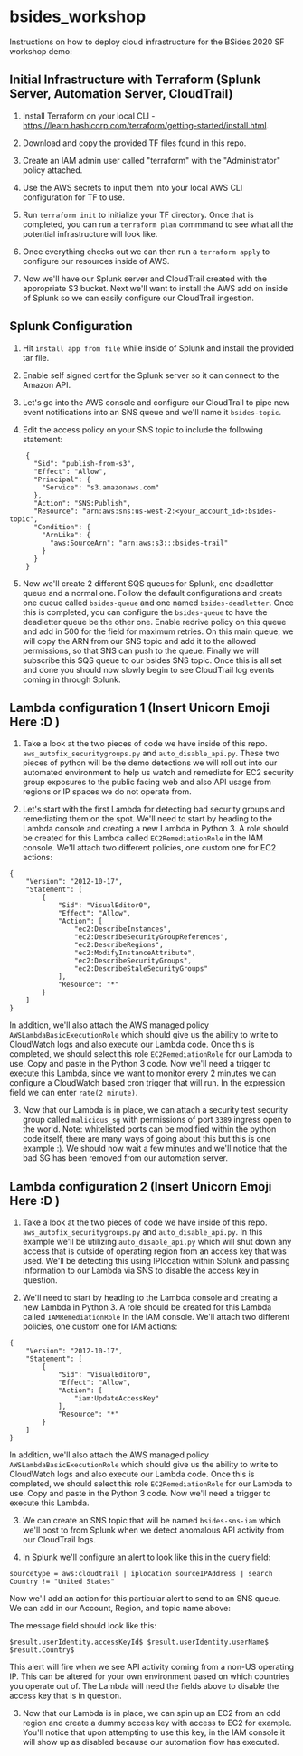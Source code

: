 # bsides_workshop
Instructions on how to deploy cloud infrastructure for the BSides 2020 SF workshop demo:

## Initial Infrastructure with Terraform (Splunk Server, Automation Server, CloudTrail)

1) Install Terraform on your local CLI - https://learn.hashicorp.com/terraform/getting-started/install.html. 

2) Download and copy the provided TF files found in this repo.

3) Create an IAM admin user called "terraform" with the "Administrator" policy attached.

4) Use the AWS secrets to input them into your local AWS CLI configuration for TF to use. 

5) Run ```terraform init``` to initialize your TF directory. Once that is completed, you can run a ```terraform plan``` commmand to see what all the potential infrastructure will look like.

6) Once everything checks out we can then run a ```terraform apply``` to configure our resources inside of AWS.

7) Now we'll have our Splunk server and CloudTrail created with the appropriate S3 bucket. Next we'll want to install the AWS add on inside of Splunk so we can easily configure our CloudTrail ingestion.

## Splunk Configuration 

1) Hit ```install app from file``` while inside of Splunk and install the provided tar file. 

2) Enable self signed cert for the Splunk server so it can connect to the Amazon API.

3) Let's go into the AWS console and configure our CloudTrail to pipe new event notifications into an SNS queue and we'll name it ```bsides-topic```.

4) Edit the access policy on your SNS topic to include the following statement:
```
    {
      "Sid": "publish-from-s3",
      "Effect": "Allow",
      "Principal": {
        "Service": "s3.amazonaws.com"
      },
      "Action": "SNS:Publish",
      "Resource": "arn:aws:sns:us-west-2:<your_account_id>:bsides-topic",
      "Condition": {
        "ArnLike": {
          "aws:SourceArn": "arn:aws:s3:::bsides-trail"
        }
      }
    }
```

5) Now we'll create 2 different SQS queues for Splunk, one deadletter queue and a normal one. Follow the default configurations and create one queue called ```bsides-queue``` and one named ```bsides-deadletter```. Once this is completed, you can configure the ```bsides-queue``` to have the deadletter queue be the other one. Enable redrive policy on this queue and add in 500 for the field for maximum retries. On this main queue, we will copy the ARN from our SNS topic and add it to the allowed permissions, so that SNS can push to the queue. Finally we will subscribe this SQS queue to our bsides SNS topic. Once this is all set and done you should now slowly begin to see CloudTrail log events coming in through Splunk. 

## Lambda configuration 1 (Insert Unicorn Emoji Here :D )

1) Take a look at the two pieces of code we have inside of this repo. ```aws_autofix_securitygroups.py``` and ```auto_disable_api.py```. These two pieces of python will be the demo detections we will roll out into our automated environment to help us watch and remediate for EC2 security group exposures to the public facing web and also API usage from regions or IP spaces we do not operate from. 

2) Let's start with the first Lambda for detecting bad security groups and remediating them on the spot. We'll need to start by heading to the Lambda console and creating a new Lambda in Python 3. A role should be created for this Lambda called ```EC2RemediationRole``` in the IAM console. We'll attach two different policies, one custom one for EC2 actions:

```
{
    "Version": "2012-10-17",
    "Statement": [
        {
            "Sid": "VisualEditor0",
            "Effect": "Allow",
            "Action": [
                "ec2:DescribeInstances",
                "ec2:DescribeSecurityGroupReferences",
                "ec2:DescribeRegions",
                "ec2:ModifyInstanceAttribute",
                "ec2:DescribeSecurityGroups",
                "ec2:DescribeStaleSecurityGroups"
            ],
            "Resource": "*"
        }
    ]
}
```

In addition, we'll also attach the AWS managed policy ```AWSLambdaBasicExecutionRole``` which should give us the ability to write to CloudWatch logs and also execute our Lambda code. Once this is completed, we should select this role ```EC2RemediationRole``` for our Lambda to use. Copy and paste in the Python 3 code. Now we'll need a trigger to execute this Lambda, since we want to monitor every 2 minutes we can configure a CloudWatch based cron trigger that will run. In the expression field we can enter ```rate(2 minute)```. 

3) Now that our Lambda is in place, we can attach a security test security group called ```malicious_sg``` with permissions of port ```3389``` ingress open to the world. Note: whitelisted ports can be modified within the python code itself, there are many ways of going about this but this is one example :). We should now wait a few minutes and we'll notice that the bad SG has been removed from our automation server.

## Lambda configuration 2 (Insert Unicorn Emoji Here :D )

1) Take a look at the two pieces of code we have inside of this repo. ```aws_autofix_securitygroups.py``` and ```auto_disable_api.py```. In this example we'll be utilizing ```auto_disable_api.py``` which will shut down any access that is outside of operating region from an access key that was used. We'll be detecting this using IPlocation within Splunk and passing information to our Lambda via SNS to disable the access key in question. 

2) We'll need to start by heading to the Lambda console and creating a new Lambda in Python 3. A role should be created for this Lambda called ```IAMRemediationRole``` in the IAM console. We'll attach two different policies, one custom one for IAM actions:

```
{
    "Version": "2012-10-17",
    "Statement": [
        {
            "Sid": "VisualEditor0",
            "Effect": "Allow",
            "Action": [
                "iam:UpdateAccessKey"
            ],
            "Resource": "*"
        }
    ]
}
```

In addition, we'll also attach the AWS managed policy ```AWSLambdaBasicExecutionRole``` which should give us the ability to write to CloudWatch logs and also execute our Lambda code. Once this is completed, we should select this role ```EC2RemediationRole``` for our Lambda to use. Copy and paste in the Python 3 code. Now we'll need a trigger to execute this Lambda. 

3) We can create an SNS topic that will be named ```bsides-sns-iam``` which we'll post to from Splunk when we detect anomalous API activity from our CloudTrail logs. 

4) In Splunk we'll configure an alert to look like this in the query field:

```sourcetype = aws:cloudtrail | iplocation sourceIPAddress | search Country != "United States"```

Now we'll add an action for this particular alert to send to an SNS queue. We can add in our Account, Region, and topic name above:

The message field should look like this:

```
$result.userIdentity.accessKeyId$ $result.userIdentity.userName$ $result.Country$
```

This alert will fire when we see API activity coming from a non-US operating IP. This can be altered for your own environment based on which countries you operate out of. The Lambda will need the fields above to disable the access key that is in question.

3) Now that our Lambda is in place, we can spin up an EC2 from an odd region and create a dummy access key with access to EC2 for example. You'll notice that upon attempting to use this key, in the IAM console it will show up as disabled because our automation flow has executed.


